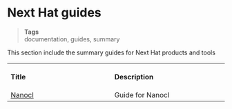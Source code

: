 <h1 id="nxtmdoc-meta-title">Next Hat guides</h1>

<blockquote class="tags">
 <strong>Tags</strong>
 </br>
 <span id="nxtmdoc-meta-keywords">
  documentation, guides, summary
 </span>
</blockquote>

<p id="nxtmdoc-meta-description">
This section include the summary guides for Next Hat products and tools
</p>

<table width="100%">
  <tr>
    <th align="left">
      <img class="nxtmdoc-delete" width="506" height="1" />
      <p>Title</p>
    </th>
    <th align="left">
      <img class="nxtmdoc-delete" width="506" height="1" />
      <p>Description</p>
    </th>
  </tr>
  <tr>
    <td>
      <a href="./nanocl/get-started">Nanocl</a>
    </td>
    <td>
      Guide for Nanocl
    </td>
  </tr>
</table>
